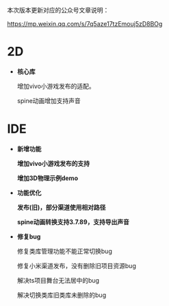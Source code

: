 本次版本更新对应的公众号文章说明：

https://mp.weixin.qq.com/s/7q5aze17tzEmouj5zD8BOg

# 2D

- **核心库**

  增加vivo小游戏发布的适配。

  spine动画增加支持声音

# IDE

- **新增功能**

  **增加vivo小游戏发布的支持**
  
  **增加3D物理示例demo**
  
- **功能优化**

  **发布(旧)，部分渠道使用相对路径**
  
  **spine动画转换支持3.7.89，支持导出声音**

- **修复bug**

  修复类库管理功能不能正常切换bug

  修复小米渠道发布，没有删除旧项目资源bug
  
  解决ts项目舞台无法居中的bug
  
  解决切换类库旧类库未删除的bug

  